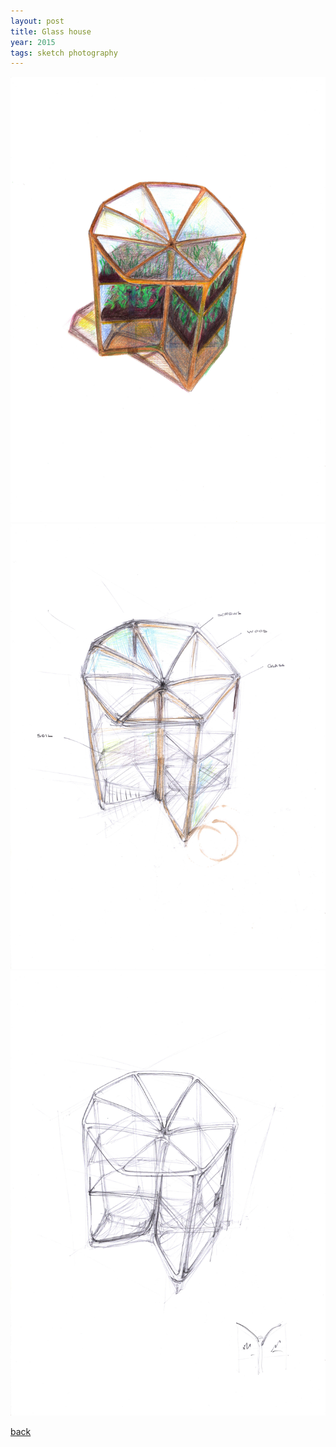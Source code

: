 ```yaml
---
layout: post
title: Glass house
year: 2015
tags: sketch photography
---
```


![Travel-1](/assets/img/collections/glass-house/img032.jpg)
![Travel-1](/assets/img/collections/glass-house/img033.jpg)
![Travel-1](/assets/img/collections/glass-house/img034.jpg)


 [back](./)